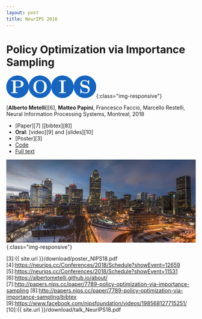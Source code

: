 ```yaml
---
layout: post
title: NeurIPS 2018
---
```


# Policy Optimization via Importance Sampling

![image-title-here](../images/poislogo.png){:class="img-responsive"}

[**Alberto Metelli**][6], **Matteo Papini**, Francesco Faccio, Marcello Restelli, Neural Information Processing Systems, Montreal, 2018

* [Paper][7] \[[bibtex][8]\]
* **Oral**: [video][9] and [slides][10]
* [Poster][3]
* [Code][2]
* [Full text][1]

![image-title-here](../images/montreal.jpg){:class="img-responsive"}

[1]:http://papers.nips.cc/paper/7789-policy-optimization-via-importance-sampling-supplemental.zip
[2]:https://github.com/T3p/pois
[3]:{{ site.url }}/download/poster_NIPS18.pdf
[4]:https://neurips.cc/Conferences/2018/Schedule?showEvent=12659
[5]:https://neurips.cc/Conferences/2018/Schedule?showEvent=11531
[6]:https://albertometelli.github.io/about/
[7]:http://papers.nips.cc/paper/7789-policy-optimization-via-importance-sampling
[8]:http://papers.nips.cc/paper/7789-policy-optimization-via-importance-sampling/bibtex
[9]:https://www.facebook.com/nipsfoundation/videos/198568127715251/
[10]:{{ site.url }}/download/talk_NeurIPS18.pdf
